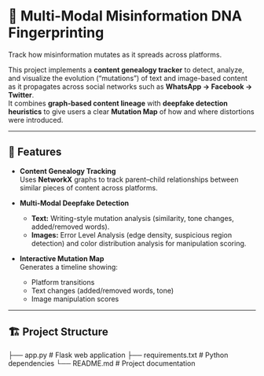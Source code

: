 # 🧬 Multi-Modal Misinformation DNA Fingerprinting

Track how misinformation mutates as it spreads across platforms.

This project implements a **content genealogy tracker** to detect, analyze, and visualize the evolution (“mutations”) of text and image-based content as it propagates across social networks such as **WhatsApp → Facebook → Twitter**.  
It combines **graph-based content lineage** with **deepfake detection heuristics** to give users a clear **Mutation Map** of how and where distortions were introduced.

---

## 🚀 Features
- **Content Genealogy Tracking**  
  Uses **NetworkX** graphs to track parent–child relationships between similar pieces of content across platforms.

- **Multi-Modal Deepfake Detection**  
  - **Text:** Writing-style mutation analysis (similarity, tone changes, added/removed words).  
  - **Images:** Error Level Analysis (edge density, suspicious region detection) and color distribution analysis for manipulation scoring.

- **Interactive Mutation Map**  
  Generates a timeline showing:
  - Platform transitions  
  - Text changes (added/removed words, tone)  
  - Image manipulation scores

---

## 🏗️ Project Structure
├── app.py # Flask web application
├── requirements.txt # Python dependencies
└── README.md # Project documentation
